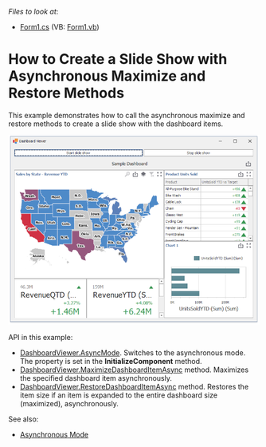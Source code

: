<!-- default file list -->
*Files to look at*:
* [Form1.cs](./CS/ViewerForm1.cs) (VB: [Form1.vb](./VB/ViewerForm1.vb))
<!-- default file list end -->

# How to Create a Slide Show with Asynchronous Maximize and Restore Methods

This example demonstrates how to call the asynchronous maximize and restore methods to create a slide show with the dashboard items.

![screenshot](/images/screenshot.png)



API in this example:

* [DashboardViewer.AsyncMode](https://docs.devexpress.com/Dashboard/DevExpress.DashboardWin.DashboardViewer.AsyncMode). Switches to the asynchronous mode. The property is set in the **InitializeComponent** method.
* [DashboardViewer.MaximizeDashboardItemAsync](https://docs.devexpress.com/Dashboard/DevExpress.DashboardWin.DashboardViewer.MaximizeDashboardItemAsync(System.String)) method. Maximizes the specified dashboard item asynchronously.
* [DashboardViewer.RestoreDashboardItemAsync](https:/docs.devexpress.devx/Dashboard/DevExpress.DashboardWin.DashboardViewer.RestoreDashboardItemAsync(System.String)) method. Restores the item size if an item is expanded to the entire dashboard size (maximized), asynchronously.


See also:

* [Asynchronous Mode](https://docs.devexpress.com/Dashboard/401305)